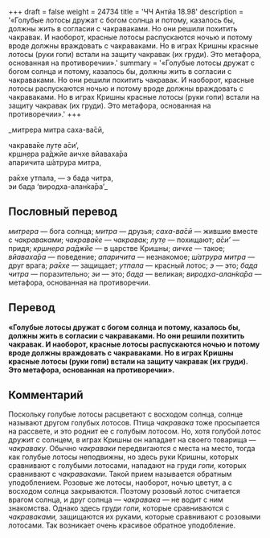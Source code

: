 +++
draft = false
weight = 24734
title = 'ЧЧ Антйа 18.98'
description = '«Голубые лотосы дружат с богом солнца и потому, казалось бы, должны жить в согласии с чакраваками. Но они решили похитить чакравак. И наоборот, красные лотосы распускаются ночью и потому вроде должны враждовать с чакраваками. Но в играх Кришны красные лотосы (руки гопи) встали на защиту чакравак (их груди). Это метафора, основанная на противоречии».'
summary = '«Голубые лотосы дружат с богом солнца и потому, казалось бы, должны жить в согласии с чакраваками. Но они решили похитить чакравак. И наоборот, красные лотосы распускаются ночью и потому вроде должны враждовать с чакраваками. Но в играх Кришны красные лотосы (руки гопи) встали на защиту чакравак (их груди). Это метафора, основанная на противоречии».'
+++

_митрера митра саха-ва̄сӣ,  
  
чакрава̄ке лут̣е а̄си’,  
кр̣шн̣ера ра̄джйе аичхе вйаваха̄ра  
апаричита ш́атрура митра,  
  
ра̄кхе утпала, — э бад̣а читра,  
эи бад̣а ‘виродха-алан̇ка̄ра’_

## Пословный перевод

_митрера_ — бога солнца; _митра_ — друзья; _саха_\-_ва̄сӣ_ — жившие вместе с _чакраваками_; _чакрава̄ке_ — _чакравак_; _лут̣е_ — похищают; _а̄си’_ — придя; _кр̣шн̣ера_ _ра̄джйе_ — в царстве Кришны; _аичхе_ — такое; _вйаваха̄ра_ — поведение; _апаричита_ — незнакомое; _ш́атрура_ _митра_ — друг врага; _ра̄кхе_ — защищает; _утпала_ — красный лотос; _э_ — это; _бад̣а_ _читра_ — поразительно; _эи_ — это; _бад̣а_ — великая; _виродха_\-_алан̇ка̄ра_ — метафора, основанная на противоречии.

## Перевод

**«Голубые лотосы дружат с богом солнца и потому, казалось бы, должны жить в согласии с чакраваками. Но они решили похитить чакравак. И наоборот, красные лотосы распускаются ночью и потому вроде должны враждовать с чакраваками. Но в играх Кришны красные лотосы (руки гопи) встали на защиту чакравак (их груди). Это метафора, основанная на противоречии».**

## Комментарий

Поскольку голубые лотосы расцветают с восходом солнца, солнце называют другом голубых лотосов. Птица _чакравака_ тоже просыпается на рассвете, и это роднит ее с голубым лотосом. Но, хотя голубой лотос дружит с солнцем, в играх Кришны он нападает на своего товарища — _чакраваку_. Обычно _чакраваки_ передвигаются с места на место, тогда как голубые лотосы неподвижны, но здесь руки Кришны, которых сравнивают с голубыми лотосами, нападают на груди _гопи,_ которых сравнивают с _чакраваками_. Такой прием называется обратным уподоблением. Розовые же лотосы, наоборот, ночью цветут, а с восходом солнца закрываются. Поэтому розовый лотос считается врагом солнца, и друг солнца — _чакравака_ — не водит с ним знакомства. Однако здесь груди _гопи,_ которые сравниваются с _чакраваками,_ защищаются их руками, которые сравнивают с розовыми лотосами. Так возникает очень красивое обратное уподобление.
